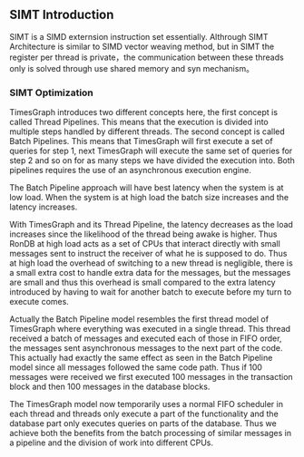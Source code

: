 

## SIMT Introduction

SIMT is a SIMD externsion instruction set essentially. Althrough SIMT Architecture is similar to SIMD vector weaving method, but in SIMT the register per thread is private，the communication between these threads only is solved through use shared memory and syn mechanism。

### SIMT Optimization

TimesGraph introduces two different concepts here, the first concept is called Thread Pipelines. This means that the execution is divided into multiple steps handled by different threads. The second concept is called Batch Pipelines. This means that TimesGraph will first execute a set of queries for step 1, next TimesGraph will execute the same set of queries for step 2 and so on for as many steps we have divided the execution into. Both pipelines requires the use of an asynchronous execution engine.

The Batch Pipeline approach will have best latency when the system is at low load. When the system is at high load the batch size increases and the latency increases.

With TimesGraph and its Thread Pipeline, the latency decreases as the load increases since the likelihood of the thread being awake is higher. Thus RonDB at high load acts as a set of CPUs that interact directly with small messages sent to instruct the receiver of what he is supposed to do. Thus at high load the overhead of switching to a new thread is negligible, there is a small extra cost to handle extra data for the messages, but the messages are small and thus this overhead is small compared to the extra latency introduced by having to wait for another batch to execute before my turn to execute comes.

Actually the Batch Pipeline model resembles the first thread model of TimesGraph where everything was executed in a single thread. This thread received a batch of messages and executed each of those in FIFO order, the messages sent asynchronous messages to the next part of the code. This actually had exactly the same effect as seen in the Batch Pipeline model since all messages followed the same code path. Thus if 100 messages were received we first executed 100 messages in the transaction block and then 100 messages in the database blocks.

The TimesGraph model now temporarily uses a normal FIFO scheduler in each thread and threads only execute a part of the functionality and the database part only executes queries on parts of the database. Thus we achieve both the benefits from the batch processing of similar messages in a pipeline and the division of work into different CPUs.

